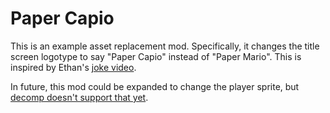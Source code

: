 # Paper Capio

This is an example asset replacement mod. Specifically, it changes the title screen logotype to say "Paper Capio" instead of "Paper Mario". This is inspired by Ethan's [joke video](ethteck-video).

In future, this mod could be expanded to change the player sprite, but [decomp doesn't support that yet](player-sprites-issue).

[ethteck-video]: https://www.youtube.com/watch?v=OOxjR4qiDyU&t=158s
[player-sprites-issue]: https://github.com/pmret/papermario/issues/575
